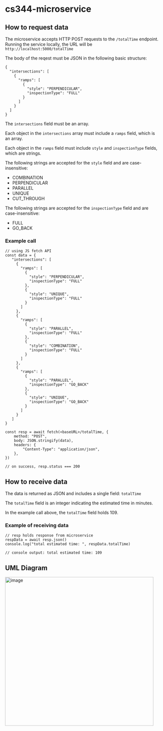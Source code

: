 # cs344-microservice
## How to request data
The microservice accepts HTTP POST requests to the `/totalTime` endpoint. Running the service locally, the URL will be `http://localhost:5000/totalTime`

The body of the reqest must be JSON in the following basic structure:
```
{
  "intersections": [
    {
      "ramps": [
        {
          "style": "PERPENDICULAR",
          "inspectionType": "FULL"
        }
      ]
    }
  ]
}
```

The `intersections` field must be an array.

Each object in the `intersections` array must include a `ramps` field, which is an array.

Each object in the `ramps` field must include `style` and `inspectionType` fields, which are strings.

The following strings are accepted for the `style` field and are case-insensitive:
- COMBINATION
- PERPENDICULAR
- PARALLEL
- UNIQUE
- CUT_THROUGH

The following strings are accepted for the `inspectionType` field and are case-insensitive:
- FULL
- GO_BACK

### Example call
```
// using JS fetch API
const data = {
   "intersections": [
     {
       "ramps": [
         {
           "style": "PERPENDICULAR",
           "inspectionType": "FULL"
         },
         {
           "style": "UNIQUE",
           "inspectionType": "FULL"
         }
       ]
     },
     {
       "ramps": [
         {
           "style": "PARALLEL",
           "inspectionType": "FULL"
         },
         {
           "style": "COMBINATION",
           "inspectionType": "FULL"
         }
       ]
     },
     {
       "ramps": [
         {
           "style": "PARALLEL",
           "inspectionType": "GO_BACK"
         },
         {
           "style": "UNIQUE",
           "inspectionType": "GO_BACK"
         }
       ]
     }
   ]
}

const resp = await fetch(<baseURL>/totalTime, {
    method: "POST",
    body: JSON.stringify(data),
    headers: {
        "Content-Type": "application/json",
    },
})

// on success, resp.status === 200
```

## How to receive data
The data is returned as JSON and includes a single field: `totalTime`

The `totalTime` field is an integer indicating the estimated time in minutes.

In the example call above, the `totalTime` field holds 109.

### Example of receiving data
```
// resp holds response from microservice
respData = await resp.json()
console.log("total estimated time: ", respData.totalTime)

// console output: total estimated time: 109
```

## UML Diagram
<img width="483" alt="image" src="https://user-images.githubusercontent.com/64614884/218633376-87b531c7-1636-4805-a4de-1a36aabd253d.png">

